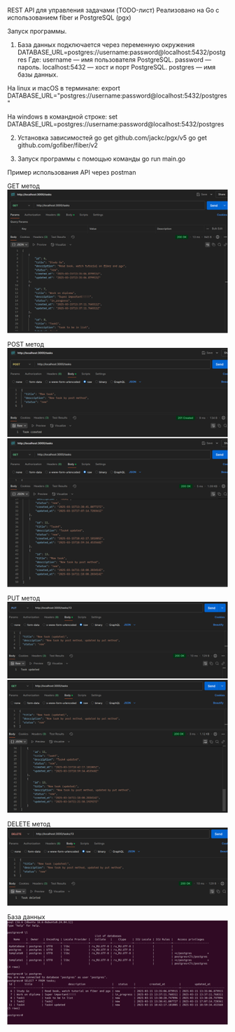 REST API для управления задачами (TODO-лист)
Реализовано на Go с использованием fiber и PostgreSQL (pgx)


Запуск программы.

1. База данных подключается через переменную окружения 
DATABASE_URL=postgres://username:password@localhost:5432/postgres
Где:
    username — имя пользователя PostgreSQL.
    password — пароль.
    localhost:5432 — хост и порт PostgreSQL.
    postgres — имя базы данных.

На linux и macOS в терминале:
export DATABASE_URL="postgres://username:password@localhost:5432/postgres"

На windows в командной строке:
set DATABASE_URL=postgres://username:password@localhost:5432/postgres

2. Установка зависимостей
    go get github.com/jackc/pgx/v5
    go get github.com/gofiber/fiber/v2

3. Запуск программы с помощью команды
    go run main.go



Пример использования API через postman

GET метод
![GET](screenshots/get-method.png)

POST метод
![POST](screenshots/post-method.png)
![POST](screenshots/result_of_post-method.png)

PUT метод
![PUT](screenshots/put-method.png)
![PUT](screenshots/result_of_put-method.png)

DELETE метод
![POST](screenshots/delete-method.png)

База данных
![DB](screenshots/db.png)